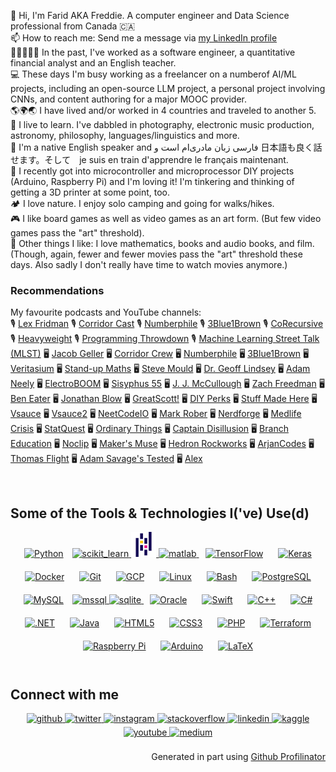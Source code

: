 👋 Hi, I'm Farid AKA Freddie. A computer engineer and Data Science professional from Canada 🇨🇦  
📫 How to reach me: Send me a message via [my LinkedIn profile](https://linkedin.com/in/faridt)  
👨‍💻🏦👨‍🏫 In the past, I've worked as a software engineer, a quantitative financial analyst and an English teacher.  
💻 These days I'm busy working as a freelancer on a numberof AI/ML projects, including an open-source LLM project, a personal project involving CNNs, and content authoring for a major MOOC provider.  
🌎🌍🌏 I have lived and/or worked in 4 countries and traveled to another 5.  
💭 I live to learn. I've dabbled in photography, electronic music production, astronomy, philosophy, languages/linguistics and more.  
💬 I'm a native English speaker and فارسی زبان مادری‌ام است و 日本語も良く話せます。そして　je suis en train d'apprendre le français maintenant.  
🤖 I recently got into microcontroller and microprocessor DIY projects (Arduino, Raspberry Pi) and I'm loving it! I'm tinkering and thinking of getting a 3D printer at some point, too.  
🏕️ I love nature. I enjoy solo camping and going for walks/hikes.  
🎮 I like board games as well as video games as an art form. (But few video games pass the "art" threshold).  
💜 Other things I like: I love mathematics, books and audio books, and film. (Though, again, fewer and fewer movies pass the "art" threshold these days. Also sadly I don't really have time to watch movies anymore.)  

### Recommendations  
My favourite podcasts and YouTube channels:  
🎙️ [Lex Fridman](https://open.spotify.com/show/2MAi0BvDc6GTFvKFPXnkCL?si=bcb8e3c7f16b43c3)
🎙️ [Corridor Cast](https://open.spotify.com/show/3zrfNMZ59eblwQs0jWbG40?si=b8f0dd23bc1c450c)
🎙️ [Numberphile](https://open.spotify.com/show/585Fazg0GGNMIXnyCt5B56?si=79d6ec922a9c4ce1)
🎙️ [3Blue1Brown](https://open.spotify.com/show/74ZzyhJx8NL5OBmv2RWXnB?si=223add817fa747bc)
🎙️ [CoRecursive](https://open.spotify.com/show/6XU1MRwzCfAXD07YHbpjNv?si=a929a33a3cee4529)
🎙️ [Heavyweight](https://open.spotify.com/show/5c26B28vZMN8PG0Nppmn5G?si=f79de64cd4574950)
🎙️ [Programming Throwdown](https://open.spotify.com/show/274Z0vXSCYxddYGj2hLJ8r?si=77aae4705c514e3a)
🎙️ [Machine Learning Street Talk (MLST)](https://open.spotify.com/show/02e6PZeIOdpmBGT9THuzwR?si=f48fcc32768b4728) 🖥️ [Jacob Geller](https://www.youtube.com/@JacobGeller) 🖥️ [Corridor Crew](https://www.youtube.com/@CorridorCrew) 🖥️ [Numberphile](https://www.youtube.com/@numberphile) 🖥️ [3Blue1Brown](https://www.youtube.com/@3blue1brown) 🖥️ [Veritasium](https://www.youtube.com/@veritasium) 🖥️ [Stand-up Maths](https://www.youtube.com/@standupmaths) 🖥️ [Steve Mould](https://www.youtube.com/@SteveMould) 🖥️ [Dr. Geoff Lindsey](https://www.youtube.com/@DrGeoffLindsey) 🖥️ [Adam Neely](https://www.youtube.com/@AdamNeely) 🖥️ [ElectroBOOM](https://www.youtube.com/@ElectroBOOM) 🖥️ [Sisyphus 55](https://www.youtube.com/@Sisyphus55) 🖥️ [J. J. McCullough](https://www.youtube.com/@JJMcCullough) 🖥️ [Zach Freedman](https://www.youtube.com/@ZackFreedman) 🖥️ [Ben Eater](https://www.youtube.com/@BenEater) 🖥️ [Jonathan Blow](https://www.youtube.com/@jblow888) 🖥️ [GreatScott!](https://www.youtube.com/@greatscottlab) 🖥️ [DIY Perks](https://www.youtube.com/@DIYPerks) 🖥️ [Stuff Made Here](https://www.youtube.com/@StuffMadeHere) 🖥️ [Vsauce](https://www.youtube.com/@Vsauce) 🖥️ [Vsauce2](https://www.youtube.com/@Vsauce2) 🖥️ [NeetCodeIO](https://www.youtube.com/@NeetCodeIO) 🖥️ [Mark Rober](https://www.youtube.com/@MarkRober) 🖥️ [Nerdforge](https://www.youtube.com/@Nerdforge) 🖥️ [Medlife Crisis](https://www.youtube.com/@MedlifeCrisis) 🖥️ [StatQuest](https://www.youtube.com/@statquest) 🖥️ [Ordinary Things](https://www.youtube.com/@OrdinaryThings) 🖥️ [Captain Disillusion](https://www.youtube.com/@CaptainDisillusion) 🖥️ [Branch Education](https://www.youtube.com/@BranchEducation) 🖥️ [Noclip](https://www.youtube.com/@NoclipDocs) 🖥️ [Maker's Muse](https://www.youtube.com/@MakersMuse/videos) 🖥️ [Hedron Rockworks](https://www.youtube.com/@hedronrockworks) 🖥️ [ArjanCodes](https://www.youtube.com/@ArjanCodes) 🖥️ [Thomas Flight](https://www.youtube.com/@ThomasFlight/videos) 🖥️ [Adam Savage's Tested](https://www.youtube.com/@tested/videos) 🖥️ [Alex](https://www.youtube.com/@FrenchGuyCooking)  
  

<br/>  


## Some of the Tools & Technologies I('ve) Use(d)  
<div align="center">
  <a href="https://www.python.org/" target="_blank"><img style="margin: 10px" src="https://profilinator.rishav.dev/skills-assets/python-original.svg" alt="Python" height="50" /></a>
  <a href="https://scikit-learn.org/" target="_blank" rel="noreferrer"> <img src="https://upload.wikimedia.org/wikipedia/commons/0/05/Scikit_learn_logo_small.svg" alt="scikit_learn" width="40" height="40"/> </a>
  <a href="https://pandas.pydata.org/" target="_blank" rel="noreferrer"> <img src="https://raw.githubusercontent.com/devicons/devicon/2ae2a900d2f041da66e950e4d48052658d850630/icons/pandas/pandas-original.svg" alt="pandas" width="40" height="40"/> </a>
  <a href="https://www.mathworks.com/" target="_blank" rel="noreferrer"> <img src="https://upload.wikimedia.org/wikipedia/commons/2/21/Matlab_Logo.png" alt="matlab" width="40" height="40"/> </a>
  <a href="https://www.tensorflow.org/" target="_blank"><img style="margin: 10px" src="https://profilinator.rishav.dev/skills-assets/tensorflow-icon.svg" alt="TensorFlow" height="50" /></a>  
  <a href="https://keras.io/" target="_blank"><img style="margin: 10px" src="https://profilinator.rishav.dev/skills-assets/keras.png" alt="Keras" height="50" /></a>  
  <a href="https://www.docker.com/" target="_blank"><img style="margin: 10px" src="https://profilinator.rishav.dev/skills-assets/docker-original-wordmark.svg" alt="Docker" height="50" /></a>  
  <a href="https://github.com/" target="_blank"><img style="margin: 10px" src="https://profilinator.rishav.dev/skills-assets/git-scm-icon.svg" alt="Git" height="50" /></a>  
  <a href="https://cloud.google.com/" target="_blank"><img style="margin: 10px" src="https://profilinator.rishav.dev/skills-assets/google_cloud-icon.svg" alt="GCP" height="50" /></a>  
  <a href="https://www.linux.org/" target="_blank"><img style="margin: 10px" src="https://profilinator.rishav.dev/skills-assets/linux-original.svg" alt="Linux" height="50" /></a>  
  <a href="https://www.gnu.org/software/bash/" target="_blank"><img style="margin: 10px" src="https://profilinator.rishav.dev/skills-assets/gnu_bash-icon.svg" alt="Bash" height="50" /></a>  
  <a href="https://www.postgresql.org/" target="_blank"><img style="margin: 10px" src="https://profilinator.rishav.dev/skills-assets/postgresql-original-wordmark.svg" alt="PostgreSQL" height="50" /></a>  
  <a href="https://www.mysql.com/" target="_blank"><img style="margin: 10px" src="https://profilinator.rishav.dev/skills-assets/mysql-original-wordmark.svg" alt="MySQL" height="50" /></a>  
  <a href="https://www.microsoft.com/en-us/sql-server" target="_blank" rel="noreferrer"> <img src="https://www.svgrepo.com/show/303229/microsoft-sql-server-logo.svg" alt="mssql" width="40" height="40"/> </a>
  <a href="https://www.sqlite.org/" target="_blank" rel="noreferrer"> <img src="https://www.vectorlogo.zone/logos/sqlite/sqlite-icon.svg" alt="sqlite" width="40" height="40"/> </a>
  <a href="https://www.oracle.com/in/index.html" target="_blank"><img style="margin: 10px" src="https://profilinator.rishav.dev/skills-assets/oracle-original.svg" alt="Oracle" height="50" /></a>  
  <a href="https://developer.apple.com/swift/" target="_blank"><img style="margin: 10px" src="https://profilinator.rishav.dev/skills-assets/swift-original-wordmark.svg" alt="Swift" height="50" /></a>  
  <a href="https://www.cplusplus.com/" target="_blank"><img style="margin: 10px" src="https://profilinator.rishav.dev/skills-assets/cplusplus-original.svg" alt="C++" height="50" /></a>  
  <a href="https://docs.microsoft.com/en-us/dotnet/csharp/" target="_blank"><img style="margin: 10px" src="https://profilinator.rishav.dev/skills-assets/csharp-original.svg" alt="C#" height="50" /></a>  
  <a href="https://dotnet.microsoft.com/download/dotnet-framework" target="_blank"><img style="margin: 10px" src="https://profilinator.rishav.dev/skills-assets/dot-net-original-wordmark.svg" alt=".NET" height="50" /></a>  
  <a href="https://www.java.com/" target="_blank"><img style="margin: 10px" src="https://profilinator.rishav.dev/skills-assets/java-original-wordmark.svg" alt="Java" height="50" /></a>  
  <a href="https://en.wikipedia.org/wiki/HTML5" target="_blank"><img style="margin: 10px" src="https://profilinator.rishav.dev/skills-assets/html5-original-wordmark.svg" alt="HTML5" height="50" /></a>  
  <a href="https://www.w3schools.com/css/" target="_blank"><img style="margin: 10px" src="https://profilinator.rishav.dev/skills-assets/css3-original-wordmark.svg" alt="CSS3" height="50" /></a>  
  <a href="https://www.php.net/" target="_blank"><img style="margin: 10px" src="https://profilinator.rishav.dev/skills-assets/php-original.svg" alt="PHP" height="50" /></a>  
  <a href="https://www.terraform.io/" target="_blank"><img style="margin: 10px" src="https://profilinator.rishav.dev/skills-assets/terraformio-icon.svg" alt="Terraform" height="50" /></a>  
  <a href="https://www.raspberrypi.org/" target="_blank"><img style="margin: 10px" src="https://profilinator.rishav.dev/skills-assets/raspberrypi.png" alt="Raspberry Pi" height="50" /></a>  
  <a href="https://www.arduino.cc/" target="_blank"><img style="margin: 10px" src="https://profilinator.rishav.dev/skills-assets/arduino.png" alt="Arduino" height="50" /></a>  
  <a href="https://www.latex-project.org/" target="_blank"><img style="margin: 10px" src="https://profilinator.rishav.dev/skills-assets/latex.png" alt="LaTeX" height="50" /></a>  
</div>

<br/>  

## Connect with me  
<div align="center">
<a href="https://github.com/artificialfintelligence" target="_blank">
<img src=https://img.shields.io/badge/github-%2324292e.svg?&style=for-the-badge&logo=github&logoColor=white alt=github style="margin-bottom: 5px;" />
</a>
<a href="https://twitter.com/the_fredster" target="_blank">
<img src=https://img.shields.io/badge/twitter-%2300acee.svg?&style=for-the-badge&logo=twitter&logoColor=white alt=twitter style="margin-bottom: 5px;" />
</a>
<a href="https://instagram.com/thefreddinator" target="_blank">
<img src=https://img.shields.io/badge/instagram-%23000000.svg?&style=for-the-badge&logo=instagram&logoColor=white alt=instagram style="margin-bottom: 5px;" />
</a>
<a href="https://stackoverflow.com/users/3726496/thefredster" target="_blank">
<img src=https://img.shields.io/badge/stackoverflow-%23F28032.svg?&style=for-the-badge&logo=stackoverflow&logoColor=white alt=stackoverflow style="margin-bottom: 5px;" />
</a>
<a href="https://linkedin.com/in/faridt" target="_blank">
<img src=https://img.shields.io/badge/linkedin-%231E77B5.svg?&style=for-the-badge&logo=linkedin&logoColor=white alt=linkedin style="margin-bottom: 5px;" />
</a>
<a href="https://www.kaggle.com/faridt" target="_blank">
<img src=https://img.shields.io/badge/kaggle-%2344BAE8.svg?&style=for-the-badge&logo=kaggle&logoColor=white alt=kaggle style="margin-bottom: 5px;" />
</a>
<a href="https://www.youtube.com/user/faridtube" target="_blank">
<img src=https://img.shields.io/badge/youtube-%23EE4831.svg?&style=for-the-badge&logo=youtube&logoColor=white alt=youtube style="margin-bottom: 5px;" />
</a>
<a href="https://medium.com/@faridtaba" target="_blank">
<img src=https://img.shields.io/badge/medium-%23292929.svg?&style=for-the-badge&logo=medium&logoColor=white alt=medium style="margin-bottom: 5px;" />
</a>  
</div>  

<br/>  

<div align="right">Generated in part using <a href="https://profilinator.rishav.dev/" target="_blank">Github Profilinator</a></div>

<!---
artificialfintelligence/artificialfintelligence is a ✨ special ✨ repository because its `README.md` (this file) appears on your GitHub profile.
You can click the Preview link to take a look at your changes.
--->

